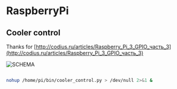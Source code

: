 # RaspberryPi

## Cooler control

Thanks for [http://codius.ru/articles/Raspberry_Pi_3_GPIO_часть_3](http://codius.ru/articles/Raspberry_Pi_3_GPIO_часть_3)

![SCHEMA](http://codius.ru/file/getimage/605cd27a-55a2-4692-b8a6-22fcb7beed3b)

```bash

nohup /home/pi/bin/cooler_control.py > /dev/null 2>&1 &
```